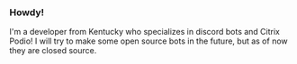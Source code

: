 ### Howdy!
I'm a developer from Kentucky who specializes in discord bots and Citrix Podio! I will try to make some open source bots in the future, but as of now they are closed source.

<!--
**HeyItsJustFelix/HeyItsJustFelix** is a ✨ _special_ ✨ repository because its `README.md` (this file) appears on your GitHub profile.

Here are some ideas to get you started:

- 🔭 I’m currently working on ...
- 🌱 I’m currently learning ...
- 👯 I’m looking to collaborate on ...
- 🤔 I’m looking for help with ...
- 💬 Ask me about ...
- 📫 How to reach me: ...
- 😄 Pronouns: ...
- ⚡ Fun fact: ...
-->

